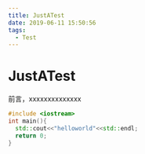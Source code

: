 ```yaml
---
title: JustATest
date: 2019-06-11 15:50:56
tags:
  - Test
---
```


# JustATest

前言，xxxxxxxxxxxxxx

<!--more-->

~~~C++
#include <iostream>
int main(){
  std::cout<<"helloworld"<<std::endl;
  return 0;
}
~~~
